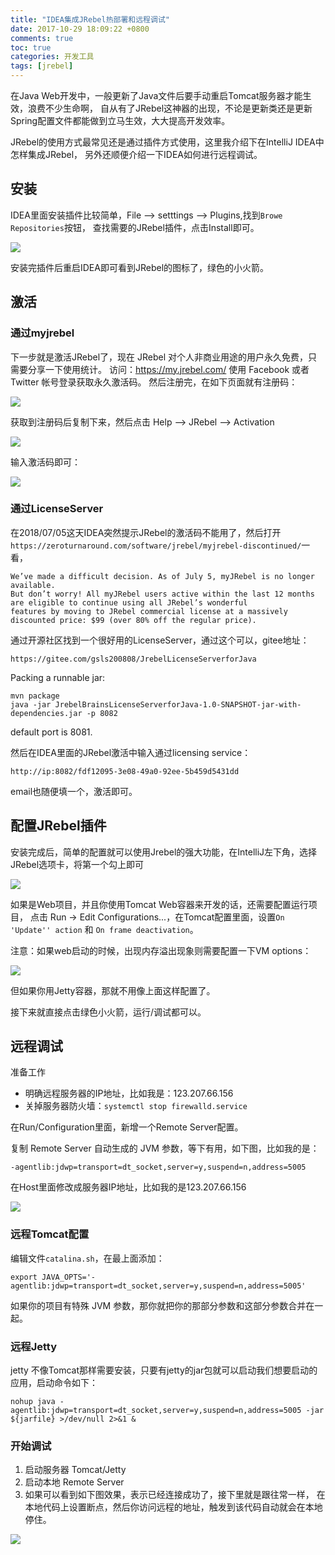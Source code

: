 ```yaml
---
title: "IDEA集成JRebel热部署和远程调试"
date: 2017-10-29 18:09:22 +0800
comments: true
toc: true
categories: 开发工具
tags: [jrebel]
---
```


在Java Web开发中，一般更新了Java文件后要手动重启Tomcat服务器才能生效，浪费不少生命啊，
自从有了JRebel这神器的出现，不论是更新类还是更新Spring配置文件都能做到立马生效，大大提高开发效率。

JRebel的使用方式最常见还是通过插件方式使用，这里我介绍下在IntelliJ IDEA中怎样集成JRebel，
另外还顺便介绍一下IDEA如何进行远程调试。<!--more-->

## 安装

IDEA里面安装插件比较简单，File --> setttings --> Plugins,找到`Browe Repositories`按钮，
查找需要的JRebel插件，点击Install即可。

![](https://xnstatic-1253397658.file.myqcloud.com/jrebel01.png)

安装完插件后重启IDEA即可看到JRebel的图标了，绿色的小火箭。

## 激活

### 通过myjrebel

下一步就是激活JRebel了，现在 JRebel 对个人非商业用途的用户永久免费，只需要分享一下使用统计。
访问：https://my.jrebel.com/ 使用 Facebook 或者 Twitter 帐号登录获取永久激活码。
然后注册完，在如下页面就有注册码：

![](https://xnstatic-1253397658.file.myqcloud.com/jrebel02.png)

获取到注册码后复制下来，然后点击 Help --> JRebel --> Activation

![](https://xnstatic-1253397658.file.myqcloud.com/jrebel03.png)

输入激活码即可：

![](https://xnstatic-1253397658.file.myqcloud.com/jrebel04.png)

### 通过LicenseServer

在2018/07/05这天IDEA突然提示JRebel的激活码不能用了，然后打开`https://zeroturnaround.com/software/jrebel/myjrebel-discontinued/`一看，

```
We’ve made a difficult decision. As of July 5, myJRebel is no longer available.
But don’t worry! All myJRebel users active within the last 12 months are eligible to continue using all JRebel’s wonderful 
features by moving to JRebel commercial license at a massively discounted price: $99 (over 80% off the regular price).
```

通过开源社区找到一个很好用的LicenseServer，通过这个可以，gitee地址：

```
https://gitee.com/gsls200808/JrebelLicenseServerforJava
```

Packing a runnable jar:

```
mvn package
java -jar JrebelBrainsLicenseServerforJava-1.0-SNAPSHOT-jar-with-dependencies.jar -p 8082
```

default port is 8081.

然后在IDEA里面的JRebel激活中输入通过licensing service：

```
http://ip:8082/fdf12095-3e08-49a0-92ee-5b459d5431dd
```

email也随便填一个，激活即可。

## 配置JRebel插件

安装完成后，简单的配置就可以使用Jrebel的强大功能，在IntelliJ左下角，选择JRebel选项卡，将第一个勾上即可

![](https://xnstatic-1253397658.file.myqcloud.com/jrebel05.png)

如果是Web项目，并且你使用Tomcat Web容器来开发的话，还需要配置运行项目，
点击 Run -> Edit Configurations...，在Tomcat配置里面，设置`On 'Update'' action` 和 `On frame deactivation`。

注意：如果web启动的时候，出现内存溢出现象则需要配置一下VM options：

![](https://xnstatic-1253397658.file.myqcloud.com/jrebel06.png)

但如果你用Jetty容器，那就不用像上面这样配置了。

接下来就直接点击绿色小火箭，运行/调试都可以。

## 远程调试

准备工作

* 明确远程服务器的IP地址，比如我是：123.207.66.156
* 关掉服务器防火墙：`systemctl stop firewalld.service`

在Run/Configuration里面，新增一个Remote Server配置。

复制 Remote Server 自动生成的 JVM 参数，等下有用，如下图，比如我的是：
```
-agentlib:jdwp=transport=dt_socket,server=y,suspend=n,address=5005
```

在Host里面修改成服务器IP地址，比如我的是123.207.66.156

![](https://xnstatic-1253397658.file.myqcloud.com/jrebel09.png)


### 远程Tomcat配置

编辑文件`catalina.sh`，在最上面添加：
```
export JAVA_OPTS='-agentlib:jdwp=transport=dt_socket,server=y,suspend=n,address=5005'
```

如果你的项目有特殊 JVM 参数，那你就把你的那部分参数和这部分参数合并在一起。

### 远程Jetty

jetty 不像Tomcat那样需要安装，只要有jetty的jar包就可以启动我们想要启动的应用，启动命令如下：
```
nohup java -agentlib:jdwp=transport=dt_socket,server=y,suspend=n,address=5005 -jar ${jarfile} >/dev/null 2>&1 &
```

### 开始调试

1. 启动服务器 Tomcat/Jetty
2. 启动本地 Remote Server
3. 如果可以看到如下图效果，表示已经连接成功了，接下里就是跟往常一样，
在本地代码上设置断点，然后你访问远程的地址，触发到该代码自动就会在本地停住。

![](https://xnstatic-1253397658.file.myqcloud.com/jrebel10.png)

